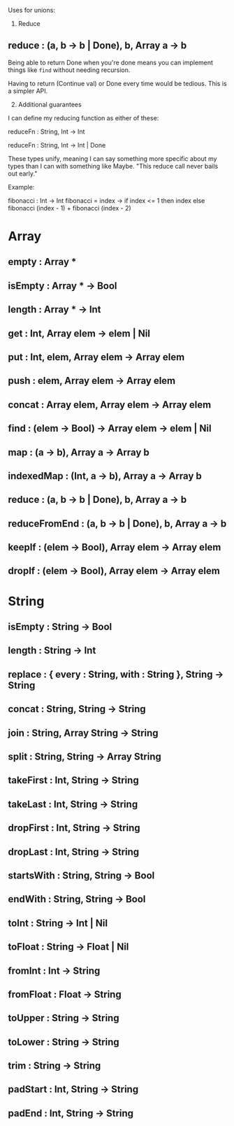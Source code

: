 Uses for unions:

1. Reduce

## reduce : (a, b -> b | Done), b, Array a -> b

Being able to return Done when you're done means you can implement things like
`find` without needing recursion.

Having to return (Continue val) or Done every time would be tedious. This is a
simpler API.

2. Additional guarantees

I can define my reducing function as either of these:

reduceFn : String, Int -> Int

reduceFn : String, Int -> Int | Done

These types unify, meaning I can say something more specific about my 
types than I can with something like Maybe. "This reduce call never bails
out early."



Example:


fibonacci : Int -> Int
fibonacci = index ->
    if index <= 1 then
        index
    else
        fibonacci (index - 1) + fibonacci (index - 2)




# Array


## empty : Array *

## isEmpty : Array * -> Bool

## length : Array * -> Int

## get : Int, Array elem -> elem | Nil

## put : Int, elem, Array elem -> Array elem

## push : elem, Array elem -> Array elem

## concat : Array elem, Array elem -> Array elem

## find : (elem -> Bool) -> Array elem -> elem | Nil

## map : (a -> b), Array a -> Array b

## indexedMap : (Int, a -> b), Array a -> Array b

## reduce : (a, b -> b | Done), b, Array a -> b

## reduceFromEnd : (a, b -> b | Done), b, Array a -> b

## keepIf : (elem -> Bool), Array elem -> Array elem

## dropIf : (elem -> Bool), Array elem -> Array elem


# String

## isEmpty : String -> Bool

## length : String -> Int

## replace : { every : String, with : String }, String -> String

## concat : String, String -> String

## join : String, Array String -> String

## split : String, String -> Array String

## takeFirst : Int, String -> String

## takeLast : Int, String -> String

## dropFirst : Int, String -> String

## dropLast : Int, String -> String

## startsWith : String, String -> Bool

## endWith : String, String -> Bool

## toInt : String -> Int | Nil

## toFloat : String -> Float | Nil

## fromInt : Int -> String

## fromFloat : Float -> String

## toUpper : String -> String

## toLower : String -> String

## trim : String -> String

## padStart : Int, String -> String

## padEnd : Int, String -> String
